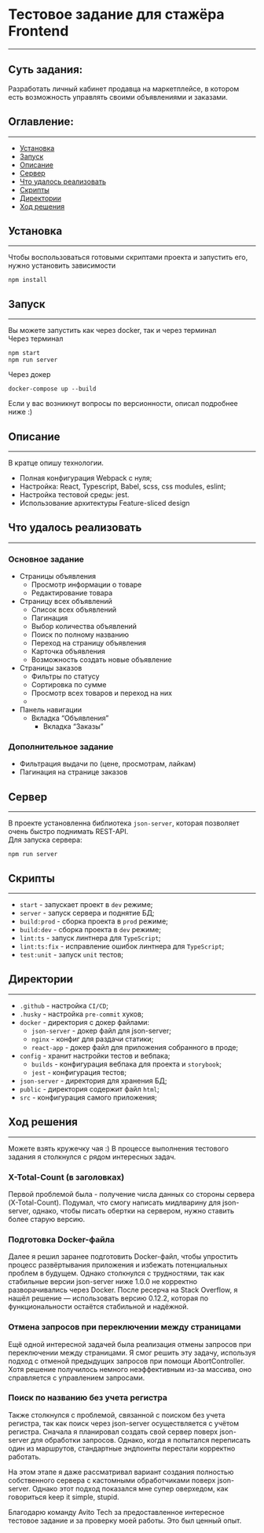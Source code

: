 # Тестовое задание для стажёра Frontend
***
## Суть задания:
Разработать личный кабинет продавца на маркетплейсе, в котором есть возможность управлять своими объявлениями и заказами.

## Оглавление:
***
- [Установка](#установка)
- [Запуск](#запуск)
- [Описание](#описание)
- [Сервер](#сервер)
- [Что удалось реализовать](#что-удалось-реализовать)
- [Скрипты](#скрипты)
- [Директории](#директории)
- [Ход решения](#ход-решения)
## Установка
***
Чтобы воспользоваться готовыми скриптами проекта и запустить его, нужно установить зависимости
```
npm install
```

## Запуск
***
Вы можете запустить как через docker, так и через терминал</br>
Через терминал
```
npm start
npm run server
```
Через докер
```
docker-compose up --build
```
Если у вас возникнут вопросы по версионности, описал подробнее ниже :)

## Описание
***
В кратце опишу технологии.
- Полная конфигурация Webpack с нуля;
- Настройка: React, Typescript, Babel, scss, css modules, eslint;
- Настройка тестовой среды: jest.
- Использование архитектуры Feature-sliced design

## Что удалось реализовать
***
### Основное задание
- Страницы объявления
  - Просмотр информации о товаре
  - Редактирование товара
- Страницу всех объявлений
  - Список всех объявлений
  - Пагинация
  - Выбор количества объявлений
  - Поиск по полному названию
  - Переход на страницу объявления
  - Карточка объявления
  - Возможность создать новые объявление
- Страницы заказов
  - Фильтры по статусу
  - Сортировка по сумме
  - Просмотр всех товаров и переход на них
  - 
- Панель навигации
  - Вкладка “Объявления”
    - Вкладка “Заказы”

### Дополнительное задание
- Фильтрация выдачи по (цене, просмотрам, лайкам)
- Пагинация на странице заказов
## Сервер
***
В проекте установленна библиотека `json-server`, которая позволяет очень быстро поднимать REST-API.</br>
Для запуска сервера:
```
npm run server
```

## Скрипты
***
- `start` - запускает проект в `dev` режиме;
- `server` - запуск сервера и поднятие БД;
- `build:prod` - сборка проекта в `prod` режиме;
- `build:dev` - сборка проекта в `dev` режиме;
- `lint:ts` - запуск линтнера для `TypeScript`;
- `lint:ts:fix` - исправление ошибок линтнера для `TypeScript`;
- `test:unit` - запуск `unit` тестов;

## Директории
***
- `.github` - настройка `CI/CD`;
- `.husky` - настройка `pre-commit` хуков;
- `docker` - директория с докер файлами:
    - `json-server` - докер файл для json-server;
    - `nginx` - конфиг для раздачи статики;
    - `react-app` - докер файл для приложения собранного в проде;
- `config` - хранит настройки тестов и вебпака;
    - `builds` - конфигурация вебпака для проекта и `storybook`;
    - `jest` - конфигурация тестов;
- `json-server` - директория для хранения БД;
- `public` - директория содержит файл `html`;
- `src` - конфигурация самого приложения;

## Ход решения
***
Можете взять кружечку чая :)
В процессе выполнения тестового задания я столкнулся с рядом интересных задач.

### X-Total-Count (в заголовках)
Первой проблемой была - получение числа данных со стороны сервера (X-Total-Count).
Подумал, что смогу написать мидлварину для json-server, однако,
чтобы писать обертки на сервером, нужно ставить более старую версию.
### Подготовка Docker-файла
Далее я решил заранее подготовить Docker-файл, чтобы упростить процесс развёртывания приложения и избежать потенциальных проблем в будущем. 
Однако столкнулся с трудностями, так как стабильные версии json-server ниже 1.0.0 не корректно разворачивались через Docker. 
После ресерча на Stack Overflow, я нашёл решение — использовать версию 0.12.2, которая по функциональности остаётся стабильной и надёжной.
### Отмена запросов при переключении между страницами
Ещё одной интересной задачей была реализация отмены запросов при переключении между страницами. 
Я смог решить эту задачу, используя подход с отменой предыдущих запросов при помощи AbortController. 
Хотя решение получилось немного неэффективным из-за массива, оно справляется с управлением запросами.
### Поиск по названию без учета регистра
Также столкнулся с проблемой, связанной с поиском без учета регистра, 
так как поиск через json-server осуществляется с учётом регистра. 
Сначала я планировал создать свой сервер поверх json-server для обработки запросов. 
Однако, когда я попытался переписать один из маршрутов, стандартные эндпоинты перестали корректно работать.


На этом этапе я даже рассматривал вариант создания полностью собственного сервера с кастомными обработчиками поверх json-server. 
Однако этот подход показался мне супер оверхедом, как говориться keep it simple, stupid.

Благодарю команду Avito Tech за предоставленное интересное тестовое задание и за проверку моей работы. Это был ценный опыт.
